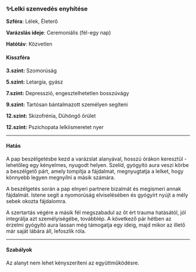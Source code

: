 ### ✨Lelki szenvedés enyhítése

**Szféra**: Lélek, Életerő

**Varázslás ideje**: Ceremoniális (fél-egy nap)

**Hatótáv**: Közvetlen

#### Kisszféra

**3.szint:** Szomorúság

**5.szint:** Letargia, gyász

**7.szint:** Depresszió, engesztelhetetlen bosszúvágy

**9.szint:** Tartósan bántalmazott személyen segíteni

**12.szint:** Skizofrénia, Dühöngő őrület

**12.szint:** Pszichopata lelkiismeretet nyer

---
#### Hatás

A pap beszélgetésbe kezd a varázslat alanyával, hosszú órákon keresztül - lehetőleg egy kényelmes, nyugodt helyen. Szelíd, gyógyító aura veszi körbe a beszélgető párt, amely tompítja a fájdalmat, megnyugtatja a lelket, hogy könnyebb legyen megnyílni a másik számára.

A beszélgetés során a pap elnyeri partnere bizalmát és megismeri annak fájdalmát. Istene segít a nyomorúság elviselésében és gyógyírt nyújt a mély sebek okozta fájdalomra.

A szertartás végére a másik fél megszabadul az őt ért trauma hatásától, jól integrálja azt személyiségébe, továbblép. A következő pár hétben az érzelmi gyógyító aura lassan még támogatja egy ideig, majd mikor az illető már saját lábára áll, lefoszlik róla.

---
#### Szabályok

Az alanyt nem lehet kényszeríteni az együttműködésre.
